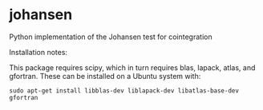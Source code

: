 # johansen
Python implementation of the Johansen test for cointegration

Installation notes:

This package requires scipy, which in turn  requires blas, lapack, atlas, and
gfortran. These can be installed on a Ubuntu system with:

    sudo apt-get install libblas-dev liblapack-dev libatlas-base-dev gfortran

